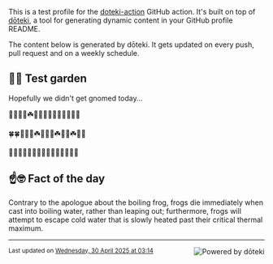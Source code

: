 This is a test profile for the [doteki-action](https://github.com/welpo/doteki-action) GitHub action. It's built on top of [dōteki](https://doteki.org), a tool for generating dynamic content in your GitHub profile README.

The content below is generated by dōteki. It gets updated on every push, pull request and on a weekly schedule.

## 👨‍🌾 Test garden

Hopefully we didn't get gnomed today…

<!-- garden start -->
🌱🌻🌸🌻☘️🌻🌱🍄🌸🌸🍄🍄🌻🌳🌿
<!-- garden end --><!-- garden start -->
🍀🍀🥀🌸🥀☘️🐇🌱🌿☘️🌱🥀☘️🌸🐸
<!-- garden end --><!-- garden start -->
🌻🌳🌺🌼🌷🐝🌿🌲🌿🌳🌳🌸🦋🌳🌳
<!-- garden end -->

## ☝️🤓 Fact of the day

<!-- did_you_know start -->
Contrary to the apologue about the boiling frog, frogs die immediately when cast into boiling water, rather than leaping out; furthermore, frogs will attempt to escape cold water that is slowly heated past their critical thermal maximum.
<!-- did_you_know end -->

---

<a href="https://doteki.org"><img src="https://img.shields.io/badge/powered_by-d%C5%8Dteki-0?style=flat-square&labelColor=202b2d&color=5E936C" align="right" alt="Powered by dōteki"></a> <div style="text-align: left;"><sub>
<!-- last_updated start -->Last updated on <a href="https://github.com/welpo/doteki-action/actions/workflows/ci.yaml">Wednesday, 30 April 2025 at 03:14<!-- last_updated end --></sub></div>
